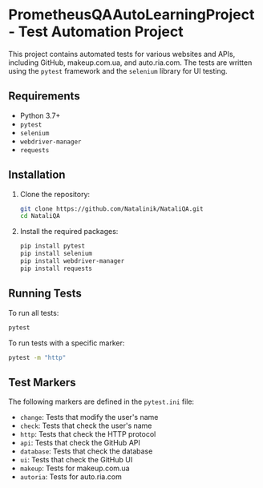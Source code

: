 # PrometheusQAAutoLearningProject - Test Automation Project

This project contains automated tests for various websites and APIs, including GitHub, makeup.com.ua, and auto.ria.com. The tests are written using the `pytest` framework and the `selenium` library for UI testing.

## Requirements

- Python 3.7+
- `pytest`
- `selenium`
- `webdriver-manager`
- `requests`

## Installation

1. Clone the repository:
    ```sh
    git clone https://github.com/Natalinik/NataliQA.git
    cd NataliQA
    ```
2. Install the required packages:
    ```sh
    pip install pytest
    pip install selenium
    pip install webdriver-manager
    pip install requests
    ```

## Running Tests

To run all tests:
   
```sh
pytest
```

To run tests with a specific marker:

```sh
pytest -m "http"
```

## Test Markers

The following markers are defined in the `pytest.ini` file:

- `change`: Tests that modify the user's name
- `check`: Tests that check the user's name
- `http`: Tests that check the HTTP protocol
- `api`: Tests that check the GitHub API
- `database`: Tests that check the database
- `ui`: Tests that check the GitHub UI
- `makeup`: Tests for makeup.com.ua
- `autoria`: Tests for auto.ria.com
